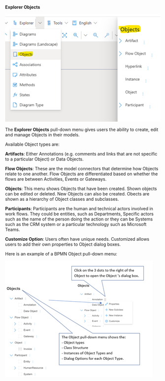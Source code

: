 **Explorer Objects**

![alt text](images/ExplorerObject.png)

The **Explorer Objects** pull-down menu gives users the ability to create, edit and manage Objects in their models.

Available Object types are: 

**Artifacts**: Either Annotations (e.g. comments and links that are not specific to a particular Object) or Data Objects.

**Flow Objects**: These are the model connectors that determine how Objects relate to one another. Flow Objects are differentiated based on whether the flows are between Activities, Events or Gateways.

**Objects**: This menu shows Objects that have been created. Shown objects can be edited or deleted. New Objects can also be created. Obects are shown as a hierarchy of Object classes and subclasses.

**Participants**: Participants are the human and technical actors involved in work flows. They could be entities, such as Departments, Specific actors such as the name of the person doing the action or they can be Systems such as the CRM system or a particular technology such as Microsoft Teams.

**Customize Option**: Users often have unique needs. Customized allows users to add their own properties to Object dialog boxes.

Here is an example of a BPMN Object pull-down menu:

![alt text](images/Explorer_Object.png)
